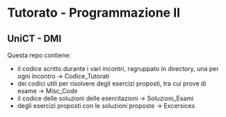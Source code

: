 # Tutorato - Programmazione II
## UniCT - DMI

Questa repo contiene:

- il codice scritto durante i vari incontri, ragruppato in directory, una per ogni incontro -> Codice_Tutorati
- dei codici utili per risolvere degli esercizi proposti, tra cui prove di esame -> Misc_Code
- il codice delle soluzioni delle esercitazioni -> Soluzioni_Esami
- degli esercizi proposti con le soluzioni proposte -> Excersices